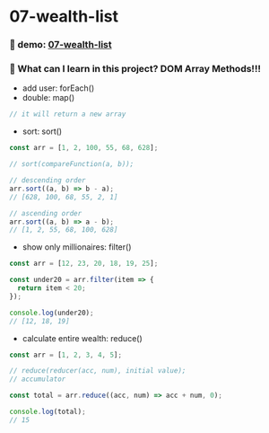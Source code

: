 # 07-wealth-list

### :eyes: demo: [07-wealth-list](https://sincerity628.github.io/back-to-simple/07-wealth-list/index.html)
### :muscle: What can I learn in this project? DOM Array Methods!!!
- add user: forEach()
- double: map()
```js
// it will return a new array
```
- sort: sort()
```js
const arr = [1, 2, 100, 55, 68, 628];

// sort(compareFunction(a, b));

// descending order
arr.sort((a, b) => b - a);
// [628, 100, 68, 55, 2, 1]

// ascending order
arr.sort((a, b) => a - b);
// [1, 2, 55, 68, 100, 628]
```
- show only millionaires: filter()
```js
const arr = [12, 23, 20, 18, 19, 25];

const under20 = arr.filter(item => {
  return item < 20;
});

console.log(under20);
// [12, 18, 19]
```
- calculate entire wealth: reduce()
```js
const arr = [1, 2, 3, 4, 5];

// reduce(reducer(acc, num), initial value);
// accumulator

const total = arr.reduce((acc, num) => acc + num, 0);

console.log(total);
// 15
```
